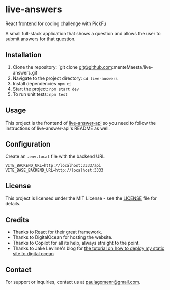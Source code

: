 # live-answers

React frontend for coding challenge with PickFu

A small full-stack application that shows a question and allows the user to submit answers for that question.

## Installation

1. Clone the repository: `git clone git@github.com:menteMaesta/live-answers.git
2. Navigate to the project directory: `cd live-answers`
3. Install dependencies `npm ci`
4. Start the project: `npm start dev`
5. To run unit tests: `npm test`

## Usage

This project is the frontend of [live-answer-api](https://github.com/menteMaesta/live-answer-api) so you need to follow the instructions of live-answer-api's README as well.

## Configuration

Create an `.env.local` file with the backend URL

```
VITE_BACKEND_URL=http://localhost:3333/api
VITE_BASE_BACKEND_URL=http://localhost:3333
```

## License

This project is licensed under the MIT License - see the [LICENSE](LICENSE) file for details.

## Credits

- Thanks to React for their great framework.
- Thanks to DigitalOcean for hosting the website.
- Thanks to Copilot for all its help, always straight to the point.
- Thanks to Jake Levirne's blog for [the tutorial on how to deploy my static site to digital ocean](https://jakelevirne.com/2020/12/04/deploying-a-vuepress-site-to-digitalocean-app-platform/)

## Contact

For support or inquiries, contact us at [paulagomenr@gmail.com](mailto:paulagomenr@gmail.com).
